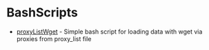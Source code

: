 # BashScripts
- [proxyListWget](./ProxyListWget) - Simple bash script for loading data with wget via proxies from proxy_list file
